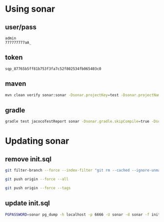 # Using sonar
## user/pass
```
admin
777777777aA_
```
## token
```
sqp_87765b5ff81b753f3fa7c52f802534fb065403c0
```
## maven
```sh
mvn clean verify sonar:sonar -Dsonar.projectKey=test -Dsonar.projectName='test' -Dsonar.host.url=http://localhost:9000 -Dsonar.token=sqp_f55ba45dd77c7b7785478b6f8e9a836c4c3aa070
```
## gradle
```sh
gradle test jacocoTestReport sonar -Dsonar.gradle.skipCompile=true -Dsonar.projectKey=test -Dsonar.projectName='test' -Dsonar.host.url=http://localhost:9000 -Dsonar.token=sqp_f55ba45dd77c7b7785478b6f8e9a836c4c3aa070
```
# Updating sonar
## remove init.sql
```sh
git filter-branch --force --index-filter "git rm --cached --ignore-unmatch init.sql" --prune-empty --tag-name-filter cat -- --all
```
```sh
git push origin --force --all
```
```sh
git push origin --force --tags
```
## update init.sql
```sh
PGPASSWORD=sonar pg_dump -h localhost -p 6666 -U sonar -d sonar -f init.sql
```



